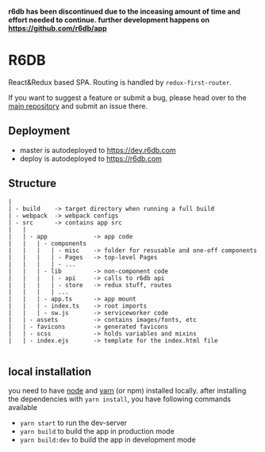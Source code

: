 
**r6db has been discontinued due to the inceasing amount of time and effort needed to continue. further development happens on https://github.com/r6db/app**


# R6DB  
React&Redux based SPA.
Routing is handled by `redux-first-router`.  

If you want to suggest a feature or submit a bug, please head over to the [main repository](https://github.com/r6db/r6db/issues) and submit an issue there.

## Deployment

- master is autodeployed to https://dev.r6db.com
- deploy is autodeployed to https://r6db.com


## Structure

```
|
| - build    -> target directory when running a full build
| - webpack  -> webpack configs
| - src      -> contains app src
|   |
|   | - app             -> app code
|   |   | - components
|   |   |   | - misc    -> folder for resusable and one-off components
|   |   |   | - Pages   -> top-level Pages
|   |   |   | - ...
|   |   | - lib         -> non-component code
|   |   |   | - api     -> calls to r6db api
|   |   |   | - store   -> redux stuff, routes
|   |   |   | ...
|   |   | - app.ts      -> app mount
|   |   | - index.ts    -> root imports
|   |   | - sw.js       -> serviceworker code
|   | - assets          -> contains images/fonts, etc
|   | - favicons        -> generated favicons
|   | - scss            -> holds variables and mixins
|   | - index.ejs       -> template for the index.html file


```

## local installation

you need to have [node](https://nodejs.org/en/) and [yarn](https://nodejs.org/en/) (or npm) installed locally.
after installing the dependencies with `yarn install`, you have following commands available

 - `yarn start` to run the dev-server
 - `yarn build` to build the app in production mode
 - `yarn build:dev` to build the app in development mode
